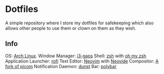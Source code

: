 # Dotfiles

A simple repository where I store my dotfiles for safekeeping which also allows
other people to use them or clown on them as they wish.

## Info

OS: [Arch Linux](https://archlinux.org/).
Window Manager: [i3-gaps](https://github.com/Airblader/i3)
Shell: [zsh](https://www.zsh.org/) with [oh my zsh](https://ohmyz.sh/)
Application Launcher: [rofi](https://github.com/davatorium/rofi)
Text Editor: [Neovim](https://neovim.io/) with [Neovide](https://neovide.dev/)
Compositor: [A fork of picom](https://github.com/jonaburg/picom)
Notification Daemon: [dunst](https://dunst-project.org/)
Bar: [polybar](https://polybar.github.io/)
